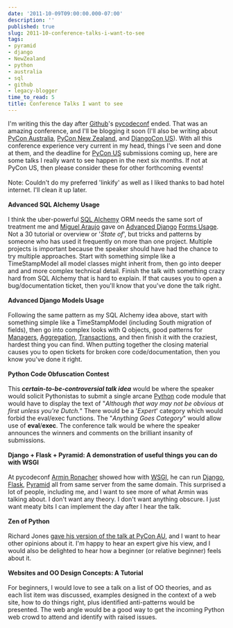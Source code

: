 ```yaml
---
date: '2011-10-09T09:00:00.000-07:00'
description: ''
published: true
slug: 2011-10-conference-talks-i-want-to-see
tags:
- pyramid
- django
- NewZealand
- python
- australia
- sql
- github
- legacy-blogger
time_to_read: 5
title: Conference Talks I want to see
---
```


I'm writing this the day after <a href="https://github.com/">Github</a>'s <a href="http://py.codeconf.com/">pycodeconf</a> ended. That was an amazing conference, and I'll be blogging it soon (I'll also be writing about <a href="http://pycon-au.org/">PyCon Australia</a>, <a href="http://nz.pycon.org/2011">PyCon New Zealand</a>, and <a href="http://djangocon.us/">DjangoCon US</a>). With all this conference experience very current in my head, things I've seen and done at them, and the&nbsp;deadline for <a href="http://us.pycon.org/2012/">PyCon US</a> submissions coming up, here are some talks I really want to see happen in the next six months. If not at PyCon US, then please consider these for other forthcoming events!<br /><br />Note: Couldn't do my preferred 'linkify' as well as I liked thanks to bad hotel internet. I'll clean it up later.<br /><br /><b>Advanced SQL Alchemy Usage</b><br /><br />I think the uber-powerful <a href="http://sqlalchemy.org/">SQL Alchemy</a> ORM needs the same sort of treatment me and <a href="http://tothinkornottothink.com/">Miguel Araujo</a> gave on <a href="http://www.slideshare.net/pydanny/advanced-django-forms-usage">Advanced Django</a> <a href="http://speakerdeck.com/u/pydanny/p/advanced-django-forms-usage">Forms Usage</a>. Not a 30 tutorial or overview or '<i>State of</i>', but tricks and patterns by someone who has used it frequently on more than one project. Multiple projects is important because the speaker should have had the chance to try multiple approaches. Start with something simple like a TimeStampModel all model classes might inherit from, then go into deeper and and more complex technical detail. Finish the talk with something crazy hard from SQL Alchemy that is hard to explain. If that causes you to open a  bug/documentation ticket, then you'll know that you've done the talk right. <br /><br /><b>Advanced Django Models Usage</b><br /><br />Following the same pattern as my SQL Alchemy idea above, start with something simple like a TimeStampModel (including South  migration of fields), then go into complex looks with Q objects, good patterns for <a href="https://docs.djangoproject.com/en/1.3/topics/db/managers/">Managers</a>, <a href="https://docs.djangoproject.com/en/1.3/topics/db/aggregation/">Aggregation</a>, <a href="https://docs.djangoproject.com/en/1.3/topics/db/transactions/">Transactions</a>, and then finish it with the craziest, hardest thing you can find. When putting together the closing material causes you to open tickets for broken core code/documentation, then you know you've done it right. <br /><br /><b>Python Code Obfuscation Contest</b><br /><br />This <i><b>certain-to-be-controversial talk idea</b></i> would be where the speaker would solicit Pythonistas to submit a single  arcane <a href="http://python.org/">Python</a> code module that would have to display the text of "<i>Although that way may not be obvious at first unless you're Dutch.</i>" There would be a '<i>Expert</i>' category which would forbid the eval/exec functions. The "<i>Anything Goes Category</i>" would allow use of <b>eval</b>/<b>exec</b>. The conference talk would be where the speaker announces the winners and comments on the brilliant insanity of submissions.<br /><br /><b>Django + Flask + Pyramid: A demonstration of useful things you can do with WSGI</b><br /><br />At pycodeconf <a href="http://lucumr.pocoo.org/">Armin Ronacher</a> showed how with <a href="http://www.wsgi.org/">WSGI</a>, he can run <a href="http://djangoproject.com/">Django</a>, <a href="http://flask.pocoo.org/">Flask</a>, <a href="http://pylonsproject.com/">Pyramid</a> all from same server from the same domain. This surprised a lot of people, including me, and I want to see more of what Armin was talking about. I don't want any theory. I don't want anything obscure. I just want meaty bits I can implement the day after I hear the talk.<br /><br /><b>Zen of Python</b><br /><br />Richard Jones <a href="http://pydanny-event-notes.readthedocs.org/en/latest/PyconAU2011/zen_of_python.html">gave his version of the talk at PyCon AU</a>, and I want to hear other opinions about it. I'm happy to hear an expert give his view, and I would also be delighted to hear how a beginner (or relative beginner) feels about it.<br /><br /><b>Websites and OO Design Concepts: A Tutorial</b><br /><br />For beginners, I would love to see a talk on a list of OO theories, and as each list item was discussed, examples designed in the context of a web site, how to do things right, plus identified anti-patterns would be presented. The web angle would be a good way to get the incoming Python web crowd to attend and identify with raised issues.